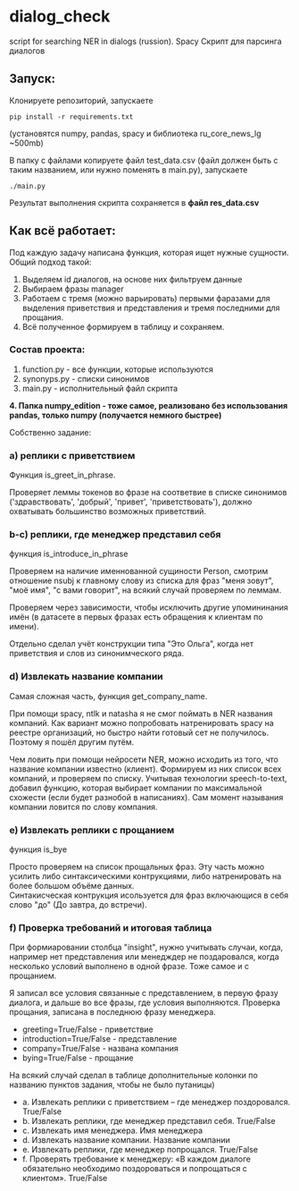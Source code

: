 # dialog_check
script for searching NER in dialogs (russion). Spacy
Скрипт для парсинга диалогов

## Запуск:
Клонируете репозиторий, запускаете

```pip install -r requirements.txt```

(установятся numpy, pandas, spacy и библиотека ru_core_news_lg ~500mb)  

В папку с файлами копируете файл test_data.csv (файл должен быть с таким названием, или нужно поменять в main.py), запускаете 

```./main.py  ```

Результат выполнения скрипта сохраняется в **файл res_data.csv**

## Как всё работает:
Под каждую задачу написана функция, которая ищет нужные сущности.  
Общий подход такой: 
1. Выделяем id диалогов, на основе них фильтруем данные
2. Выбираем фразы manager
3. Работаем с тремя (можно варьировать) первыми фаразами для выделения приветствия и представления и тремя последними для прощания.
4. Всё полученное формируем в таблицу и сохраняем.

### Состав проекта:
1. function.py - все функции, которые используются
2. synonyps.py - списки синонимов
3. main.py - исполнительный файл скрипта

**4. Папка numpy_edition - тоже самое, реализовано без использования pandas, только numpy (получается немного быстрее)**

Собственно задание:
### а) реплики с приветствием
Функция is_greet_in_phrase.  

Проверяет леммы токенов во фразе на соответвие в списке синонимов ('здравствовать', 'добрый', 'привет', 'приветствовать'), должно охватывать большинство возможных приветствий.

### b-c) реплики, где менеджер представил себя
функция is_introduce_in_phrase  

Проверяем на наличие именнованной сущиности Person, смотрим отношение nsubj к главному слову из списка для фраз "меня зовут", "моё имя", "с вами говорит", на всякий случай проверяем по леммам.  

Проверяем через зависимости, чтобы исключить другие упомининания имён (в датасете в первых фразах есть обращения к клиентам по имени).  

Отдельно сделал учёт конструкции типа "Это Ольга", когда нет приветствия и слов из синонимческого ряда. 

### d) Извлекать название компании
Самая сложная часть, функция  get_company_name.  

При помощи spacy, ntlk и natasha я не смог поймать в NER названия компаний. Как вариант можно попробовать натренировать spacy на реестре организаций, но быстро найти готовый сет не получилось. Поэтому я пошёл другим путём.

Чем ловить при помощи нейросети NER, можно исходить из того, что название компании известно (клиент). Формируем из них список всех компаний, и проверяем по списку. Учитывая технологии speech-to-text, добавил функцию, которая выбирает компании по максимальной схожести (если будет разнобой в написаниях). Сам момент называния компании ловится по слову компания.

### e) Извлекать реплики с прощанием
функция is_bye

Просто проверяем на список прощальных фраз. Эту часть можно усилить либо синтаксическими контрукциями, либо натренировать на более большом объёме данных.  
Синтакисческая контрукция исользуется для фраз включающися в себя слово "до" (До завтра, до встречи). 

### f) Проверка требований и итоговая таблица
При формиаровании столбца "insight", нужно учитывать случаи, когда, например нет представления или менедждер не поздаровался, когда несколько условий выполнено в одной фразе. Тоже самое и с прощанием.

Я записал все условия связанные с представлением, в первую фразу диалога, и дальше во все фразы, где условия выполняются. Проверка прощания, записана в последнюю фразу менеджера.

- greeting=True/False - приветствие
- introduction=True/False - представление
- company=True/False - названа компания
- bying=True/False - прощание

На всякий случай сделал в таблице дополнительные колонки по названию пунктов задания, чтобы не было путаницы)
- a. Извлекать реплики с приветствием – где менеджер поздоровался. True/False
- b. Извлекать реплики, где менеджер представил себя. True/False
- c. Извлекать имя менеджера. Имя менеджера
- d. Извлекать название компании. Название компании
- e. Извлекать реплики, где менеджер попрощался. True/False
- f. Проверять требование к менеджеру: «В каждом диалоге обязательно необходимо поздороваться и попрощаться с клиентом». True/False











